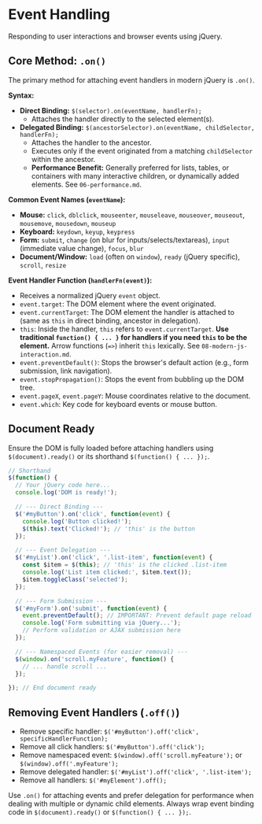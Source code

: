 # Event Handling

Responding to user interactions and browser events using jQuery.

## Core Method: `.on()`

The primary method for attaching event handlers in modern jQuery is `.on()`.

**Syntax:**

*   **Direct Binding:** `$(selector).on(eventName, handlerFn);`
    *   Attaches the handler directly to the selected element(s).
*   **Delegated Binding:** `$(ancestorSelector).on(eventName, childSelector, handlerFn);`
    *   Attaches the handler to the ancestor.
    *   Executes only if the event originated from a matching `childSelector` within the ancestor.
    *   **Performance Benefit:** Generally preferred for lists, tables, or containers with many interactive children, or dynamically added elements. See `06-performance.md`.

**Common Event Names (`eventName`):**

*   **Mouse:** `click`, `dblclick`, `mouseenter`, `mouseleave`, `mouseover`, `mouseout`, `mousemove`, `mousedown`, `mouseup`
*   **Keyboard:** `keydown`, `keyup`, `keypress`
*   **Form:** `submit`, `change` (on blur for inputs/selects/textareas), `input` (immediate value change), `focus`, `blur`
*   **Document/Window:** `load` (often on `window`), `ready` (jQuery specific), `scroll`, `resize`

**Event Handler Function (`handlerFn(event)`):**

*   Receives a normalized jQuery `event` object.
*   `event.target`: The DOM element where the event originated.
*   `event.currentTarget`: The DOM element the handler is attached to (same as `this` in direct binding, ancestor in delegation).
*   `this`: Inside the handler, `this` refers to `event.currentTarget`. **Use traditional `function() { ... }` for handlers if you need `this` to be the element.** Arrow functions (`=>`) inherit `this` lexically. See `08-modern-js-interaction.md`.
*   `event.preventDefault()`: Stops the browser's default action (e.g., form submission, link navigation).
*   `event.stopPropagation()`: Stops the event from bubbling up the DOM tree.
*   `event.pageX`, `event.pageY`: Mouse coordinates relative to the document.
*   `event.which`: Key code for keyboard events or mouse button.

## Document Ready

Ensure the DOM is fully loaded before attaching handlers using `$(document).ready()` or its shorthand `$(function() { ... });`.

```javascript
// Shorthand
$(function() {
  // Your jQuery code here...
  console.log('DOM is ready!');

  // --- Direct Binding ---
  $('#myButton').on('click', function(event) {
    console.log('Button clicked!');
    $(this).text('Clicked!'); // 'this' is the button
  });

  // --- Event Delegation ---
  $('#myList').on('click', '.list-item', function(event) {
    const $item = $(this); // 'this' is the clicked .list-item
    console.log('List item clicked:', $item.text());
    $item.toggleClass('selected');
  });

  // --- Form Submission ---
  $('#myForm').on('submit', function(event) {
    event.preventDefault(); // IMPORTANT: Prevent default page reload
    console.log('Form submitting via jQuery...');
    // Perform validation or AJAX submission here
  });

  // --- Namespaced Events (for easier removal) ---
  $(window).on('scroll.myFeature', function() {
    // ... handle scroll ...
  });

}); // End document ready
```

## Removing Event Handlers (`.off()`)

*   Remove specific handler: `$('#myButton').off('click', specificHandlerFunction);`
*   Remove all click handlers: `$('#myButton').off('click');`
*   Remove namespaced event: `$(window).off('scroll.myFeature');` or `$(window).off('.myFeature');`
*   Remove delegated handler: `$('#myList').off('click', '.list-item');`
*   Remove all handlers: `$('#myElement').off();`

Use `.on()` for attaching events and prefer delegation for performance when dealing with multiple or dynamic child elements. Always wrap event binding code in `$(document).ready()` or `$(function() { ... });`.